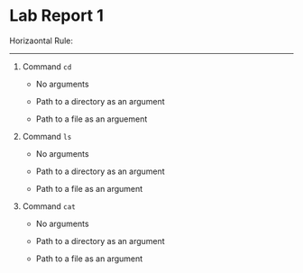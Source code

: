 # Lab Report 1
Horizaontal Rule:

---
1. Command `cd`
   - No arguments
  
   - Path to a directory as an argument
  
   - Path to a file as an arguement


2. Command `ls`
   - No  arguments
  
   - Path to a directory as an argument
  
   - Path to a file as an argument


3. Command `cat`
   - No arguments
  
   - Path to a directory as an argument
  
   - Path to a file as an argument
